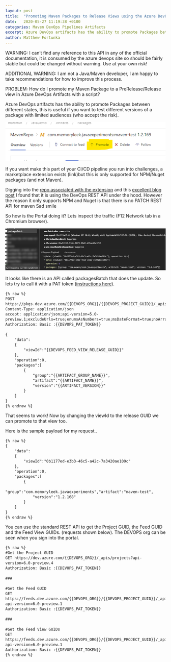 ```yaml
---
layout: post
title:  "Promoting Maven Packages to Release Views using the Azure DevOps Artifacts REST API."
date:   2020-05-27 11:19:38 +0100
categories: Maven DevOps Pipelines Artifacts
excerpt: Azure DevOps artifacts has the ability to promote Packages between different states, this is useful if you want to test different versions of a package with limited audiences (who accept the risk).
author: Matthew Fortunka
---
```

WARNING: I can’t find any reference to this API in any of the official documentation, it is consumed by the azure devops site so should be fairly stable but could be changed without warning.   Use at your own risk!

ADDITIONAL WARNING: I am not a Java/Maven developer, I am happy to take recommendations for how to improve this process.

PROBLEM: How do I promote my Maven Package to a PreRelease/Release view in Azure DevOps Artifacts with a script?

Azure DevOps artifacts has the ability to promote Packages between different states, this is useful if you want to test different versions of a package with limited audiences (who accept the risk).

![](/assets/2020-05-28-maven-artifacts-devops/Portal%20Promote%20Option.png "Promote")

If you want make this part of your CI/CD pipeline you run into challenges, a marketplace extension exists (link)but this is only supported for NPM/Nuget packages  (and not Maven).

Digging into the [repo associated with the extension](https://github.com/renevanosnabrugge/vsts-promotepackage-task) and this [excellent blog post](https://roadtoalm.com/2017/01/16/programmatically-promote-your-package-quality-with-release-views-in-vsts/) I found that it is using the DevOps REST API under the hood. However the reason it only supports NPM and Nuget is that there is no PATCH REST API for maven Sad smile

So how is the Portal doing it? Lets inspect the traffic (F12 Network tab in a Chromium browser).

![](/assets/2020-05-28-maven-artifacts-devops/Portal%20Network%20trace.png "Network Trace")

It looks like there is an API called packagesBatch that does the update. So lets try to call it with a PAT token ([instructions here](https://docs.microsoft.com/en-us/azure/devops/organizations/accounts/use-personal-access-tokens-to-authenticate?view=azure-devops&tabs=preview-page)).

    {% raw %}
    POST https://pkgs.dev.azure.com/{{DEVOPS_ORG}}/{{DEVOPS_PROJECT_GUID}}/_apis/packaging/feeds/{{DEVOPS_FEED_GUID}}/maven/packagesBatch
    Content-Type: application/json
    accept: application/json;api-version=5.0-preview.1;excludeUrls=true;enumsAsNumbers=true;msDateFormat=true;noArrayWrap=true
    Authorization: Basic :{{DEVOPS_PAT_TOKEN}}

    {
        "data":
        {
            "viewId":"{{DEVOPS_FEED_VIEW_RELEASE_GUID}}"
        },
        "operation":0,
        "packages":[
            {
                "group":"{{ARTIFACT_GROUP_NAME}}",
                "artifact":"{{ARTIFACT_NAME}}",
                "version":"{{ARTIFACT_VERSION}}"
            }
        ]
    }
    {% endraw %}

That seems to work! Now by changing the viewId to the release GUID we can promote to that view too.

Here is the sample payload for my request..

    {% raw %}
    {
        "data":
        {
            "viewId":"0b1177ed-e3b3-46c5-a42c-7a3420ae109c"
        },
        "operation":0,
        "packages":[
            {
                "group":"com.memoryleek.javaexperiments","artifact":"maven-test",
                "version":"1.2.168"
            }
        ]
    }
    {% endraw %}

You can use the standard REST API to get the Project GUID, the Feed GUID and the Feed View GUIDs. (requests shown below).  The DEVOPS org can be seen when you sign into the portal.

    {% raw %}
    #Get the Project GUID
    GET https://dev.azure.com/{{DEVOPS_ORG}}/_apis/projects?api-version=6.0-preview.4
    Authorization: Basic :{{DEVOPS_PAT_TOKEN}}

    ###

    #Get the Feed GUID
    GET https://feeds.dev.azure.com/{{DEVOPS_ORG}}/{{DEVOPS_PROJECT_GUID}}/_apis/packaging/feeds?api-version=6.0-preview.1
    Authorization: Basic :{{DEVOPS_PAT_TOKEN}}

    ###

    #Get the Feed View GUIDs
    GET https://feeds.dev.azure.com/{{DEVOPS_ORG}}/{{DEVOPS_PROJECT_GUID}}/_apis/packaging/Feeds/{{DEVOPS_FEED_GUID}}/views?api-version=6.0-preview.1
    Authorization: Basic :{{DEVOPS_PAT_TOKEN}}
    {% endraw %}
